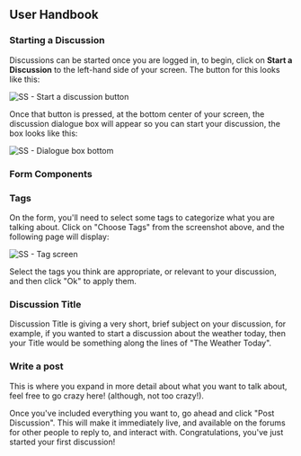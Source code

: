 ## User Handbook
### Starting a Discussion

Discussions can be started once you are logged in, to begin, click on **Start a Discussion** to the left-hand side of your screen. The button for this looks like this:

![SS - Start a discussion button](687474703a2f2f692e696d6775722e636f6d2f3273757538696c2e706e67.png)

Once that button is pressed, at the bottom center of your screen, the discussion dialogue box will appear so you can start your discussion, the box looks like this:

![SS - Dialogue box bottom](687474703a2f2f692e696d6775722e636f6d2f495049527356512e706e67.png)

### Form Components

### Tags

On the form, you'll need to select some tags to categorize what you are talking about. Click on "Choose Tags" from the screenshot above, and the following page will display:

![SS - Tag screen](687474703a2f2f692e696d6775722e636f6d2f5662794e6e375a2e706e67.png)

Select the tags you think are appropriate, or relevant to your discussion, and then click "Ok" to apply them.

### Discussion Title

Discussion Title is giving a very short, brief subject on your discussion, for example, if you wanted to start a discussion about the weather today, then your Title would be something along the lines of "The Weather Today".

### Write a post

This is where you expand in more detail about what you want to talk about, feel free to go crazy here! (although, not too crazy!).

Once you've included everything you want to, go ahead and click "Post Discussion". This will make it immediately live, and available on the forums for other people to reply to, and interact with. Congratulations, you've just started your first discussion!
